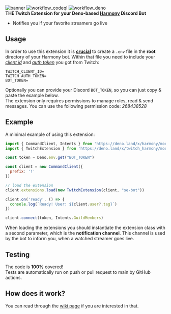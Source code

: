 ![banner](https://user-images.githubusercontent.com/60703435/156765619-d764e19c-fd92-4117-8403-0dacd96cd638.png)
![workflow_codeql](https://github.com/ra237/twitch-harmony/actions/workflows/codeql.yml/badge.svg)
![workflow_deno](https://github.com/ra237/twitch-harmony/actions/workflows/deno.yml/badge.svg)  
**THE Twitch Extension for your Deno-based [Harmony](https://deno.land/x/harmony) Discord Bot**  
* Notifies you if your favorite streamers go live
## Usage
In order to use this extension it is <ins>**crucial**</ins> to create a `.env` file in the **root** directory of your Harmony bot. Within that file you need to include your [*client id*](https://github.com/ra237/twitch-harmony/wiki/Client-ID) and [*auth token*](https://github.com/ra237/twitch-harmony/wiki/Auth-Token) you got from Twitch:
```  
TWITCH_CLIENT_ID=
TWITCH_AUTH_TOKEN=
BOT_TOKEN=
``` 
Optionally you can provide your Discord `BOT_TOKEN`, so you can just copy & paste the example below.  
The extension only requires permissions to manage roles, read & send messages. You can use the following permission code: *268438528*  

## Example
A minimal example of using this extension:
```js
import { CommandClient, Intents } from 'https://deno.land/x/harmony/mod.ts'
import { TwitchExtension } from 'https://deno.land/x/twitch_harmony/mod.ts'

const token = Deno.env.get("BOT_TOKEN")

const client = new CommandClient({
  prefix: '!'
})

// load the extension
client.extensions.load(new TwitchExtension(client, "se-bot"))

client.on('ready', () => {
  console.log(`Ready! User: ${client.user?.tag}`)
})

client.connect(token, Intents.GuildMembers)
```
When loading the extensions you should instantiate the extension class with a second parameter, which is the **notification channel**. This channel is used by the bot to inform you, when a watched streamer goes live.

## Testing
The code is **100%** covered!  
Tests are automatically run on push or pull request to main by GitHub actions.

## How does it work?
You can read through the [wiki page](https://github.com/ra237/twitch-harmony/wiki/How-does-it-work%3F) if you are interested in that.
